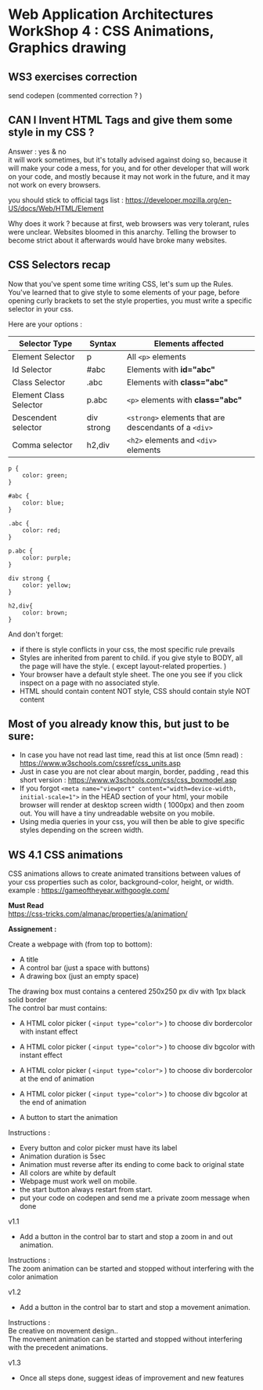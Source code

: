 # Web Application Architectures WorkShop 4 : CSS Animations, Graphics drawing


## WS3 exercises correction

send codepen
(commented correction ? )

## CAN I Invent HTML Tags and give them some style in my CSS ?

Answer : yes & no  
it will work sometimes, but it's totally advised against doing so, because it will make your code a mess, for you, and for other developer that will work on your code, and mostly because it may not work in the future, and it may not work on every browsers.

you should stick to official tags list : https://developer.mozilla.org/en-US/docs/Web/HTML/Element

Why does it work ? because at first, web browsers was very tolerant, rules were unclear.  Websites bloomed in this anarchy. Telling the browser to become strict about it afterwards would have broke many websites.

## CSS Selectors recap

Now that you've spent some time writing CSS, let's sum up the Rules.
You've learned that to give style to some elements of your page, before opening curly brackets to set the style properties, you must write a specific selector in your css.

Here are your options : 

|Selector Type | Syntax | Elements affected|
|---|---|---|
|Element Selector|p| All `<p>` elements|
|Id Selector|#abc| Elements with **id="abc"**|
|Class Selector|.abc| Elements with **class="abc"**|
|Element Class Selector|p.abc| `<p>` elements with **class="abc"**|
|Descendent selector|div strong| `<strong>` elements that are descendants of a `<div>`|
|Comma selector|h2,div| `<h2>` elements and `<div>` elements|

    p {
        color: green;
    }

    #abc {
        color: blue;
    }

    .abc {
        color: red;
    }

    p.abc {
        color: purple;
    }

    div strong {
        color: yellow;
    }

    h2,div{
        color: brown;
    }


And don't forget:

- if there is style conflicts in your css, the most specific rule prevails
- Styles are inherited from parent to child. if you give style to BODY, all the page will have the style. ( except layout-related properties. )
- Your browser have a default style sheet. The one you see if you click inspect on a page with no associated style.
- HTML should contain content NOT style, CSS should contain style NOT content


## Most of you already know this, but just to be sure:

- In case you have not read last time, read this at list once (5mn read) : https://www.w3schools.com/cssref/css_units.asp
- Just in case you are not clear about margin, border, padding , read this short version : https://www.w3schools.com/css/css_boxmodel.asp
- If you forgot `<meta name="viewport" content="width=device-width, initial-scale=1">` in the HEAD section of your html, your mobile browser will render at desktop screen width ( 1000px) and then zoom out. You will have a tiny undreadable website on you mobile.
- Using media queries in your css, you will then be able to give specific styles depending on the screen width.



## WS 4.1 CSS animations

CSS animations allows to create animated transitions between values of your css properties such as color, background-color, height, or width. 
example : https://gameoftheyear.withgoogle.com/

**Must Read**  
https://css-tricks.com/almanac/properties/a/animation/



**Assignement :**

Create a webpage with (from top to bottom):  
- A title
- A control bar (just a space with buttons)
- A drawing box (just an empty space)

The drawing box must contains a centered 250x250 px div with 1px black solid border  
The control bar must contains:  
- A HTML color picker ( `<input type="color">` ) to choose div bordercolor with instant effect
- A HTML color picker ( `<input type="color">` ) to choose div bgcolor with instant effect

- A HTML color picker ( `<input type="color">` ) to choose div bordercolor at the end of animation
- A HTML color picker ( `<input type="color">` ) to choose div bgcolor at the end of animation

- A button to start the animation

Instructions :  
- Every button and color picker must have its label
- Animation duration is 5sec
- Animation must reverse after its ending to come back to original state
- All colors are white by default
- Webpage must work well on mobile.
- the start button always restart from start.
- put your code on codepen and send me a private zoom message when done

v1.1  

- Add a button in the control bar to start and stop a zoom in and out animation.  

Instructions :  
The zoom animation can be started and stopped without interfering with the color animation

v1.2  

- Add a button in the control bar to start and stop a movement animation.  

Instructions :  
Be creative on movement design..  
The movement animation can be started and stopped without interfering with the precedent animations.

v1.3  

- Once all steps done, suggest ideas of improvement and new features  
